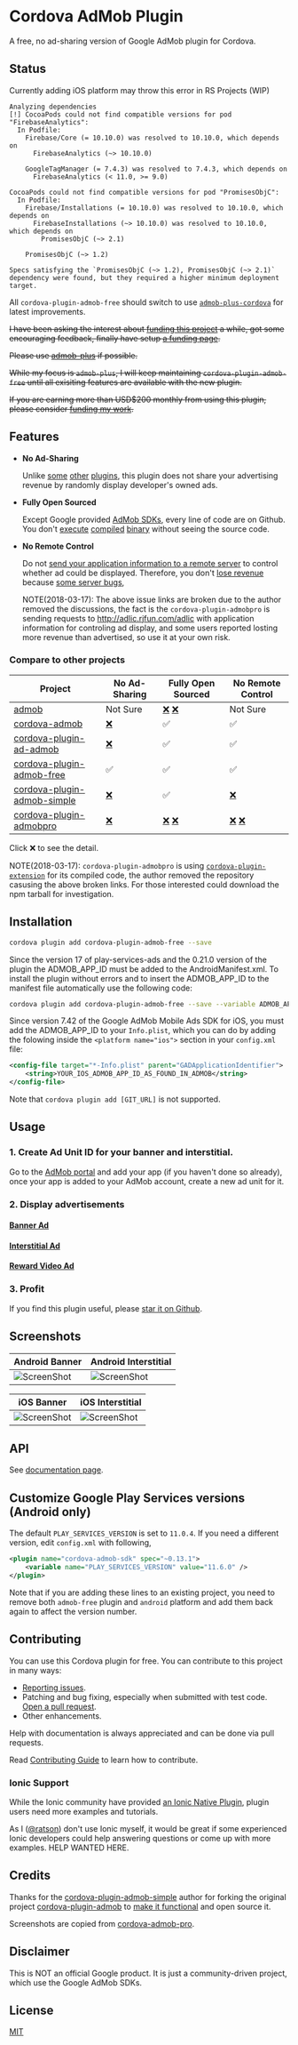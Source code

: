 # Cordova AdMob Plugin

A free, no ad-sharing version of Google AdMob plugin for Cordova.

## Status

Currently adding iOS platform may throw this error in RS Projects (WIP)

```
Analyzing dependencies
[!] CocoaPods could not find compatible versions for pod "FirebaseAnalytics":
  In Podfile:
    Firebase/Core (= 10.10.0) was resolved to 10.10.0, which depends on
      FirebaseAnalytics (~> 10.10.0)

    GoogleTagManager (= 7.4.3) was resolved to 7.4.3, which depends on
      FirebaseAnalytics (< 11.0, >= 9.0)

CocoaPods could not find compatible versions for pod "PromisesObjC":
  In Podfile:
    Firebase/Installations (= 10.10.0) was resolved to 10.10.0, which depends on
      FirebaseInstallations (~> 10.10.0) was resolved to 10.10.0, which depends on
        PromisesObjC (~> 2.1)

    PromisesObjC (~> 1.2)

Specs satisfying the `PromisesObjC (~> 1.2), PromisesObjC (~> 2.1)` dependency were found, but they required a higher minimum deployment target.
``` 

All `cordova-plugin-admob-free` should switch to use [`admob-plus-cordova`](https://admob-plus.github.io/docs/cordova) for latest improvements.

<del>

I have been asking the interest about [funding this project](https://github.com/ratson/cordova-plugin-admob-free/issues/161) a while, got some encouraging feedback, finally have setup [a funding page](https://ratson.name/fund-admob-plus/).

Please use [admob-plus](https://github.com/admob-plus/admob-plus) if possible.

While my focus is `admob-plus`, I will keep maintaining `cordova-plugin-admob-free` until all exisiting features are available with the new plugin.

If you are earning more than USD$200 monthly from using this plugin, please consider [funding my work](https://ratson.name/fund-admob-plus/).

</del>

## Features

* **No Ad-Sharing**

  Unlike [some](https://github.com/appfeel/admob-google-cordova/blob/3f122f278a323a4bc9e580f400182a7bd690a346/src/android/AdMobAds.java#L569) [other](https://github.com/sunnycupertino/cordova-plugin-admob-simple/blob/a58846c1ea14188a4aef44381ccd28ffdcae3bfa/src/android/AdMob.java#L207) [plugins](https://github.com/floatinghotpot/cordova-admob-pro/wiki/License-Agreement#3-win-win-partnership), this plugin does not share your advertising revenue by randomly display developer's owned ads.

* **Fully Open Sourced**

  Except Google provided [AdMob SDKs](https://github.com/rehy/cordova-admob-sdk), every line of code are on Github. You don't [execute](https://github.com/admob-google/admob-cordova/blob/master/src/android/libs/admobadplugin.jar) [compiled](https://github.com/floatinghotpot/cordova-extension/blob/master/src/android/cordova-generic-ad.jar) [binary](https://github.com/floatinghotpot/cordova-extension/blob/master/src/ios/libCordovaGenericAd.a) without seeing the source code.

* **No Remote Control**

  Do not [send your application information to a remote server](https://github.com/floatinghotpot/cordova-admob-pro/issues/326) to control whether ad could be displayed. Therefore, you don't [lose revenue](https://github.com/ratson/cordova-plugin-admob-free/issues/354#issuecomment-482822202) because [some server bugs](https://github.com/ratson/cordova-plugin-admob-free/issues/354#issuecomment-482821951),

  NOTE(2018-03-17): The above issue links are broken due to the author removed the discussions, the fact is the `cordova-plugin-admobpro` is sending requests to http://adlic.rjfun.com/adlic with application information for controling ad display, and some users reported losting more revenue than advertised, so use it at your own risk.

### Compare to other projects

| Project                                                                                      | No Ad-Sharing                                                                                                                                  | Fully Open Sourced                                                                                                                                                                                           | No Remote Control                                                                                                                             |
| -------------------------------------------------------------------------------------------- | ---------------------------------------------------------------------------------------------------------------------------------------------- | ------------------------------------------------------------------------------------------------------------------------------------------------------------------------------------------------------------ | --------------------------------------------------------------------------------------------------------------------------------------------- |
| [admob](https://github.com/admob-google/admob-cordova)                                       | Not Sure                                                                                                                                       | [❌](https://github.com/admob-google/admob-cordova/blob/master/src/android/libs/admobadplugin.jar) [❌](https://github.com/admob-google/admob-cordova/blob/master/src/ios/AdmobAPI.framework/AdmobAPI)       | Not Sure                                                                                                                                      |
| [cordova-admob](https://github.com/appfeel/admob-google-cordova)                             | [❌](https://github.com/appfeel/admob-google-cordova/blob/3f122f278a323a4bc9e580f400182a7bd690a346/src/android/AdMobAds.java#L569)             | ✅                                                                                                                                                                                                           | ✅                                                                                                                                            |
| [cordova-plugin-ad-admob](https://github.com/cranberrygame/cordova-plugin-ad-admob)          | [❌](https://github.com/cranberrygame/cordova-plugin-ad-admob/blob/7aaa397b19ab63579d6aa68fbf20ffdf795a15fc/src/android/AdMobPlugin.java#L330) | ✅                                                                                                                                                                                                           | ✅                                                                                                                                            |
| [cordova-plugin-admob-free](https://github.com/ratson/cordova-plugin-admob-free)             | ✅                                                                                                                                             | ✅                                                                                                                                                                                                           | ✅                                                                                                                                            |
| [cordova-plugin-admob-simple](https://github.com/sunnycupertino/cordova-plugin-admob-simple) | [❌](https://github.com/sunnycupertino/cordova-plugin-admob-simple/blob/a58846c1ea14188a4aef44381ccd28ffdcae3bfa/src/android/AdMob.java#L207)  | ✅                                                                                                                                                                                                           | [❌](https://github.com/sunnycupertino/cordova-plugin-admob-simple/blob/f7cc64e9e018f2146b2735b5ae8d3b780fa24f72/src/android/AdMob.java#L728) |
| [cordova-plugin-admobpro](https://github.com/floatinghotpot/cordova-admob-pro)               | [❌](https://github.com/floatinghotpot/cordova-admob-pro/wiki/License-Agreement#2-win-win-partnership)                                         | [❌](https://github.com/floatinghotpot/cordova-extension/blob/master/src/android/cordova-generic-ad.jar) [❌](https://github.com/floatinghotpot/cordova-extension/blob/master/src/ios/libCordovaGenericAd.a) | [❌](https://github.com/floatinghotpot/cordova-admob-pro/issues/326) [❌](https://github.com/floatinghotpot/cordova-admob-pro/issues/450)     |

Click ❌ to see the detail.

NOTE(2018-03-17): `cordova-plugin-admobpro` is using [`cordova-plugin-extension`](https://www.npmjs.com/package/cordova-plugin-extension) for its compiled code, the author removed the repository casusing the above broken links.
For those interested could download the npm tarball for investigation.

## Installation

```sh
cordova plugin add cordova-plugin-admob-free --save
```

Since the version 17 of play-services-ads and the 0.21.0 version of the plugin the ADMOB_APP_ID must be added to the AndroidManifest.xml. To install the plugin without errors and to insert the ADMOB_APP_ID to the manifest file automatically use the following code:

```sh
cordova plugin add cordova-plugin-admob-free --save --variable ADMOB_APP_ID="<YOUR_ANDROID_ADMOB_APP_ID_AS_FOUND_IN_ADMOB>"
```

Since version 7.42 of the Google AdMob Mobile Ads SDK for iOS, you must add the ADMOB_APP_ID to your `Info.plist`, which you can do by adding the folowing inside the `<platform name="ios">` section in your `config.xml` file:

```xml
<config-file target="*-Info.plist" parent="GADApplicationIdentifier">
    <string>YOUR_IOS_ADMOB_APP_ID_AS_FOUND_IN_ADMOB</string>
</config-file>
```

Note that `cordova plugin add [GIT_URL]` is not supported.

## Usage

### 1. Create Ad Unit ID for your banner and interstitial.

Go to the [AdMob portal](https://www.google.com/admob/) and add your app (if you haven't done so already), once your app is added to your AdMob account, create a new ad unit for it.

### 2. Display advertisements

#### [Banner Ad](https://ratson.github.io/cordova-plugin-admob-free/variable/index.html#static-variable-banner)

#### [Interstitial Ad](https://ratson.github.io/cordova-plugin-admob-free/variable/index.html#static-variable-interstitial)

#### [Reward Video Ad](https://ratson.github.io/cordova-plugin-admob-free/variable/index.html#static-variable-rewardvideo)

### 3. Profit

If you find this plugin useful, please [star it on Github](https://github.com/ratson/cordova-plugin-admob-free).

## Screenshots

| Android Banner                           | Android Interstitial                           |
| ---------------------------------------- | ---------------------------------------------- |
| ![ScreenShot][banner-android-screenshot] | ![ScreenShot][interstitial-android-screenshot] |

| iOS Banner                           | iOS Interstitial                           |
| ------------------------------------ | ------------------------------------------ |
| ![ScreenShot][banner-ios-screenshot] | ![ScreenShot][interstitial-ios-screenshot] |

[banner-android-screenshot]: docs/screenshots/banner-android.jpg
[banner-ios-screenshot]: docs/screenshots/banner-ios.jpg
[interstitial-android-screenshot]: docs/screenshots/interstitial-android.jpg
[interstitial-ios-screenshot]: docs/screenshots/interstitial-ios.jpg

## API

See [documentation page](https://ratson.github.io/cordova-plugin-admob-free/identifiers.html).

## Customize Google Play Services versions (Android only)

The default `PLAY_SERVICES_VERSION` is set to `11.0.4`.
If you need a different version, edit `config.xml` with following,

```xml
<plugin name="cordova-admob-sdk" spec="~0.13.1">
    <variable name="PLAY_SERVICES_VERSION" value="11.6.0" />
</plugin>
```

Note that if you are adding these lines to an existing project, you need to remove both `admob-free` plugin and `android` platform and add them back again to affect the version number.

## Contributing

You can use this Cordova plugin for free. You can contribute to this project in many ways:

* [Reporting issues](https://github.com/ratson/cordova-plugin-admob-free/issues).
* Patching and bug fixing, especially when submitted with test code. [Open a pull request](https://github.com/ratson/cordova-plugin-admob-free/pulls).
* Other enhancements.

Help with documentation is always appreciated and can be done via pull requests.

Read [Contributing Guide](https://ratson.github.io/cordova-plugin-admob-free/manual/tutorial.html#contributing-guide) to learn how to contribute.

### Ionic Support

While the Ionic community have provided [an Ionic Native Plugin](https://ionicframework.com/docs/native/admob-free/), plugin users need more examples and tutorials.

As I ([@ratson](https://github.com/ratson)) don't use Ionic myself, it would be great if some experienced Ionic developers could help answering questions or come up with more examples. HELP WANTED HERE.

## Credits

Thanks for the [cordova-plugin-admob-simple](https://github.com/sunnycupertino/cordova-plugin-admob-simple) author for forking the original project [cordova-plugin-admob](https://github.com/floatinghotpot/cordova-plugin-admob) to [make it functional](https://github.com/sunnycupertino/cordova-plugin-admob-simple/issues/1) and open source it.

Screenshots are copied from [cordova-admob-pro](https://github.com/floatinghotpot/cordova-admob-pro).

## Disclaimer

This is NOT an official Google product. It is just a community-driven project, which use the Google AdMob SDKs.

## License

[MIT](LICENSE)
